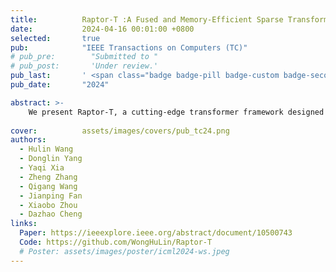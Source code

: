 ```yaml
---
title:          Raptor-T :A Fused and Memory-Efficient Sparse Transformer for Long and Variable-Length Sequences
date:           2024-04-16 00:01:00 +0800
selected:       true
pub:            "IEEE Transactions on Computers (TC)"
# pub_pre:        "Submitted to "
# pub_post:       'Under review.'
pub_last:       ' <span class="badge badge-pill badge-custom badge-secondary">Journal</span><span class="badge badge-pill badge-custom badge-danger">CCF-A</span>'
pub_date:       "2024"

abstract: >-
    We present Raptor-T, a cutting-edge transformer framework designed for handling long and variable-length sequences. Raptor-T harnesses the power of the sparse transformer to reduce resource requirements for processing long sequences while also implementing system-level optimizations to accelerate inference performance. 
  
cover:          assets/images/covers/pub_tc24.png
authors:
  - Hulin Wang
  - Donglin Yang
  - Yaqi Xia
  - Zheng Zhang
  - Qigang Wang
  - Jianping Fan
  - Xiaobo Zhou
  - Dazhao Cheng
links:
  Paper: https://ieeexplore.ieee.org/abstract/document/10500743
  Code: https://github.com/WongHuLin/Raptor-T
  # Poster: assets/images/poster/icml2024-ws.jpeg
---
```

